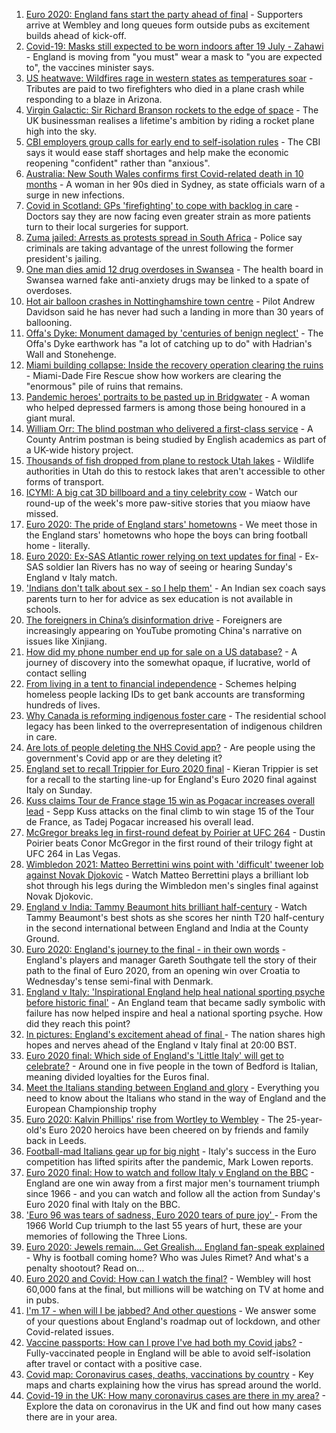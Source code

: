 1. [Euro 2020: England fans start the party ahead of final](https://www.bbc.co.uk/news/uk-57796459) - Supporters arrive at Wembley and long queues form outside pubs as excitement builds ahead of kick-off.
2. [Covid-19: Masks still expected to be worn indoors after 19 July - Zahawi](https://www.bbc.co.uk/news/uk-57795409) - England is moving from "you must" wear a mask to "you are expected to", the vaccines minister says.
3. [US heatwave: Wildfires rage in western states as temperatures soar](https://www.bbc.co.uk/news/world-us-canada-57794263) - Tributes are paid to two firefighters who died in a plane crash while responding to a blaze in Arizona.
4. [Virgin Galactic: Sir Richard Branson rockets to the edge of space](https://www.bbc.co.uk/news/science-environment-57797297) - The UK businessman realises a lifetime's ambition by riding a rocket plane high into the sky.
5. [CBI employers group calls for early end to self-isolation rules](https://www.bbc.co.uk/news/business-57795100) - The CBI says it would ease staff shortages and help make the economic reopening "confident" rather than "anxious".
6. [Australia: New South Wales confirms first Covid-related death in 10 months](https://www.bbc.co.uk/news/world-australia-57793539) - A woman in her 90s died in Sydney, as state officials warn of a surge in new infections.
7. [Covid in Scotland: GPs 'firefighting' to cope with backlog in care](https://www.bbc.co.uk/news/uk-scotland-57794763) - Doctors say they are now facing even greater strain as more patients turn to their local surgeries for support.
8. [Zuma jailed: Arrests as protests spread in South Africa](https://www.bbc.co.uk/news/world-africa-57797007) - Police say criminals are taking advantage of the unrest following the former president's jailing.
9. [One man dies amid 12 drug overdoses in Swansea](https://www.bbc.co.uk/news/uk-wales-57790900) - The health board in Swansea warned fake anti-anxiety drugs may be linked to a spate of overdoses.
10. [Hot air balloon crashes in Nottinghamshire town centre](https://www.bbc.co.uk/news/uk-england-nottinghamshire-57795523) - Pilot Andrew Davidson said he has never had such a landing in more than 30 years of ballooning.
11. [Offa's Dyke: Monument damaged by 'centuries of benign neglect'](https://www.bbc.co.uk/news/uk-wales-57748159) - The Offa's Dyke earthwork has "a lot of catching up to do" with Hadrian's Wall and Stonehenge.
12. [Miami building collapse: Inside the recovery operation clearing the ruins](https://www.bbc.co.uk/news/world-us-canada-57795441) - Miami-Dade Fire Rescue show how workers are clearing the "enormous" pile of ruins that remains.
13. [Pandemic heroes' portraits to be pasted up in Bridgwater](https://www.bbc.co.uk/news/uk-england-somerset-57788657) - A woman who helped depressed farmers is among those being honoured in a giant mural.
14. [William Orr: The blind postman who delivered a first-class service](https://www.bbc.co.uk/news/uk-northern-ireland-57762587) - A County Antrim postman is being studied by English academics as part of a UK-wide history project.
15. [Thousands of fish dropped from plane to restock Utah lakes](https://www.bbc.co.uk/news/world-us-canada-57793082) - Wildlife authorities in Utah do this to restock lakes that aren't accessible to other forms of transport.
16. [ICYMI: A big cat 3D billboard and a tiny celebrity cow](https://www.bbc.co.uk/news/world-57771740) - Watch our round-up of the week's more paw-sitive stories that you miaow have missed.
17. [Euro 2020: The pride of England stars' hometowns](https://www.bbc.co.uk/news/uk-england-57791089) - We meet those in the England stars' hometowns who hope the boys can bring football home - literally.
18. [Euro 2020: Ex-SAS Atlantic rower relying on text updates for final](https://www.bbc.co.uk/news/uk-england-hereford-worcester-57788407) - Ex-SAS soldier Ian Rivers has no way of seeing or hearing Sunday's England v Italy match.
19. ['Indians don't talk about sex - so I help them'](https://www.bbc.co.uk/news/stories-56838660) - An Indian sex coach says parents turn to her for advice as sex education is not available in schools.
20. [The foreigners in China’s disinformation drive](https://www.bbc.co.uk/news/world-asia-china-57780023) - Foreigners are increasingly appearing on YouTube promoting China's narrative on issues like Xinjiang.
21. [How did my phone number end up for sale on a US database?](https://www.bbc.co.uk/news/technology-57443597) - A journey of discovery into the somewhat opaque, if lucrative, world of contact selling
22. [From living in a tent to financial independence](https://www.bbc.co.uk/news/business-57666610) - Schemes helping homeless people lacking IDs to get bank accounts are transforming hundreds of lives.
23. [Why Canada is reforming indigenous foster care](https://www.bbc.co.uk/news/world-us-canada-57646170) - The residential school legacy has been linked to the overrepresentation of indigenous children in care.
24. [Are lots of people deleting the NHS Covid app?](https://www.bbc.co.uk/news/57779371) - Are people using the government's Covid app or are they deleting it?
25. [England set to recall Trippier for Euro 2020 final](https://www.bbc.co.uk/sport/football/57749602) - Kieran Trippier is set for a recall to the starting line-up for England's Euro 2020 final against Italy on Sunday.
26. [Kuss claims Tour de France stage 15 win as Pogacar increases overall lead](https://www.bbc.co.uk/sport/cycling/57797623) - Sepp Kuss attacks on the final climb to win stage 15 of the Tour de France, as Tadej Pogacar increased his overall lead.
27. [McGregor breaks leg in first-round defeat by Poirier at UFC 264](https://www.bbc.co.uk/sport/mixed-martial-arts/57793781) - Dustin Poirier beats Conor McGregor in the first round of their trilogy fight at UFC 264 in Las Vegas.
28. [Wimbledon 2021: Matteo Berrettini wins point with 'difficult' tweener lob against Novak Djokovic](https://www.bbc.co.uk/sport/av/tennis/57798307) - Watch Matteo Berrettini plays a brilliant lob shot through his legs during the Wimbledon men's singles final against Novak Djokovic.
29. [England v India: Tammy Beaumont hits brilliant half-century](https://www.bbc.co.uk/sport/av/cricket/57797271) - Watch Tammy Beaumont's best shots as she scores her ninth T20 half-century in the second international between England and India at the County Ground.
30. [Euro 2020: England's journey to the final - in their own words](https://www.bbc.co.uk/sport/av/football/57795877) - England's players and manager Gareth Southgate tell the story of their path to the final of Euro 2020, from an opening win over Croatia to Wednesday's tense semi-final with Denmark.
31. [England v Italy: 'Inspirational England help heal national sporting psyche before historic final'](https://www.bbc.co.uk/sport/football/57791681) - An England team that became sadly symbolic with failure has now helped inspire and heal a national sporting psyche. How did they reach this point?
32. [In pictures: England's excitement ahead of final ](https://www.bbc.co.uk/news/in-pictures-57796519) - The nation shares high hopes and nerves ahead of the England v Italy final at 20:00 BST.
33. [Euro 2020 final: Which side of England's 'Little Italy' will get to celebrate?](https://www.bbc.co.uk/news/world-europe-57795661) - Around one in five people in the town of Bedford is Italian, meaning divided loyalties for the Euros final.
34. [Meet the Italians standing between England and glory](https://www.bbc.co.uk/sport/football/57768655) - Everything you need to know about the Italians who stand in the way of England and the European Championship trophy
35. [Euro 2020: Kalvin Phillips' rise from Wortley to Wembley](https://www.bbc.co.uk/news/uk-england-leeds-57761592) - The 25-year-old's Euro 2020 heroics have been cheered on by friends and family back in Leeds.
36. [Football-mad Italians gear up for big night](https://www.bbc.co.uk/news/world-europe-57783267) - Italy's success in the Euro competition has lifted spirits after the pandemic, Mark Lowen reports.
37. [Euro 2020 final: How to watch and follow Italy v England on the BBC](https://www.bbc.co.uk/sport/football/57777726) - England are one win away from a first major men's tournament triumph since 1966 - and you can watch and follow all the action from Sunday's Euro 2020 final with Italy on the BBC.
38. ['Euro 96 was tears of sadness, Euro 2020 tears of pure joy' ](https://www.bbc.co.uk/sport/football/57780763) - From the 1966 World Cup triumph to the last 55 years of hurt, these are your memories of following the Three Lions.
39. [Euro 2020: Jewels remain... Get Grealish... England fan-speak explained](https://www.bbc.co.uk/news/uk-57761278) - Why is football coming home? Who was Jules Rimet? And what's a penalty shootout? Read on...
40. [Euro 2020 and Covid: How can I watch the final?](https://www.bbc.co.uk/news/uk-57386719) - Wembley will host 60,000 fans at the final, but millions will be watching on TV at home and in pubs.
41. [I'm 17 - when will I be jabbed? And other questions](https://www.bbc.co.uk/news/world-asia-china-51176409) - We answer some of your questions about England's roadmap out of lockdown, and other Covid-related issues.
42. [Vaccine passports: How can I prove I've had both my Covid jabs?](https://www.bbc.co.uk/news/explainers-55718553) - Fully-vaccinated people in England will be able to avoid self-isolation after travel or contact with a positive case.
43. [Covid map: Coronavirus cases, deaths, vaccinations by country](https://www.bbc.co.uk/news/world-51235105) - Key maps and charts explaining how the virus has spread around the world.
44. [Covid-19 in the UK: How many coronavirus cases are there in my area?](https://www.bbc.co.uk/news/uk-51768274) - Explore the data on coronavirus in the UK and find out how many cases there are in your area.
